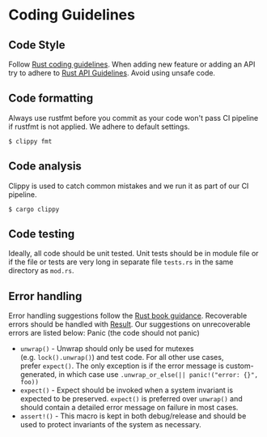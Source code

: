 # Coding Guidelines

## Code Style
Follow [Rust coding guidelines](https://github.com/rust-dev-tools/fmt-rfcs/blob/master/guide/guide.md).
When adding new feature or adding an API try to adhere to [Rust API Guidelines](https://rust-lang.github.io/api-guidelines/about.html).
Avoid using unsafe code.

## Code formatting
Always use rustfmt before you commit as your code won't pass CI pipeline if rustfmt is not applied. We adhere to default settings.

```$ clippy fmt```


## Code analysis
Clippy is used to catch common mistakes and we run it as part of our CI pipeline.

```$ cargo clippy```


## Code testing 
Ideally, all code should be unit tested. Unit tests should be in module file or if the file or tests are very long in separate file `tests.rs` in the same directory as `mod.rs`.

## Error handling 
Error handling suggestions follow the [Rust book guidance](https://doc.rust-lang.org/book/ch09-00-error-handling.html). Recoverable errors should be handled with [Result](https://doc.rust-lang.org/std/result/). Our suggestions on unrecoverable errors are listed below:
Panic (the code should not panic)
* `unwrap()` - Unwrap should only be used for mutexes (e.g. `lock().unwrap()`) and test code. For all other use cases, prefer `expect()`. The only exception is if the error message is custom-generated, in which case use `.unwrap_or_else(|| panic!("error: {}", foo))`
* `expect()` - Expect should be invoked when a system invariant is expected to be preserved. `expect()` is preferred over `unwrap()` and should contain a detailed error message on failure in most cases.
* `assert!()` - This macro is kept in both debug/release and should be used to protect invariants of the system as necessary.